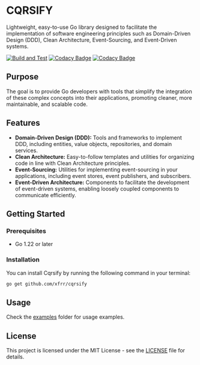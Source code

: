 # CQRSIFY
Lightweight, easy-to-use Go library designed to facilitate the implementation of software engineering principles such as Domain-Driven Design (DDD), Clean Architecture, Event-Sourcing, and Event-Driven systems.

  [![Build and Test](https://github.com/xfrr/cqrsify/actions/workflows/go.yml/badge.svg)](https://github.com/xfrr/cqrsify/actions/workflows/go.yml)
  [![Codacy Badge](https://app.codacy.com/project/badge/Grade/0ec3a3638a2c4f0792d8356744ffe06d)](https://app.codacy.com/gh/xfrr/cqrsify/dashboard?utm_source=gh&utm_medium=referral&utm_content=&utm_campaign=Badge_grade)
  [![Codacy Badge](https://app.codacy.com/project/badge/Coverage/0ec3a3638a2c4f0792d8356744ffe06d)](https://app.codacy.com/gh/xfrr/cqrsify/dashboard?utm_source=gh&utm_medium=referral&utm_content=&utm_campaign=Badge_coverage)

## Purpose
The goal is to provide Go developers with tools that simplify the integration of these complex concepts into their applications, promoting cleaner, more maintainable, and scalable code.

## Features

- **Domain-Driven Design (DDD):** Tools and frameworks to implement DDD, including entities, value objects, repositories, and domain services.
- **Clean Architecture:** Easy-to-follow templates and utilities for organizing code in line with Clean Architecture principles.
- **Event-Sourcing:** Utilities for implementing event-sourcing in your applications, including event stores, event publishers, and subscribers.
- **Event-Driven Architecture:** Components to facilitate the development of event-driven systems, enabling loosely coupled components to communicate efficiently.

## Getting Started

### Prerequisites

- Go 1.22 or later

### Installation
You can install Cqrsify by running the following command in your terminal:

```bash
go get github.com/xfrr/cqrsify
```

## Usage
Check the [examples](https://github.com/xfrr/cqrsify/tree/main/examples) folder for usage examples.

## License
This project is licensed under the MIT License - see the [LICENSE](./LICENSE) file for details.






